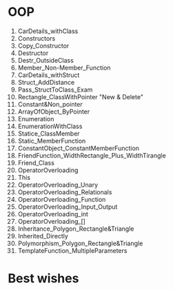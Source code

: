 # OOP
1. CarDetails_withClass
2. Constructors
3. Copy_Constructor
4. Destructor
5. Destr_OutsideClass
6. Member_Non-Member_Function
7. CarDetails_withStruct
8. Struct_AddDistance
9. Pass_StructToClass_Exam
10. Rectangle_ClassWithPointer "New & Delete"
11. Constant&Non_pointer
12. ArrayOfObject_ByPointer
13. Enumeration
14. EnumerationWithClass
15. Statice_ClassMember
16. Static_MemberFunction
17. ConstantObject_ConstantMemberFunction
18. FriendFunction_WidthRectangle_Plus_WidthTirangle
19. Friend_Class
20. OperatorOverloading
21. This
22. OperatorOverloading_Unary
23. OperatorOverloading_Relationals
24. OperatorOverloading_Function
25. OperatorOverloading_Input_Output
26. OperatorOverloading_int
27. OperatorOverloading_[]
28. Inheritance_Polygon_Rectangle&Triangle
29. Inherited_Directly
30. Polymorphism_Polygon_Rectangle&Triangle
31. TemplateFunction_MultipleParameters

# Best wishes
